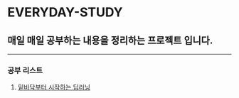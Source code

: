 EVERYDAY-STUDY
==============

## 매일 매일 공부하는 내용을 정리하는 프로젝트 입니다.

*****

### 공부 리스트

1. [밑바닥부터 시작하는 딥러닝](./deep-learning-from-bottom)
